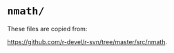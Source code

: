 # `nmath/`

These files are copied from:

<https://github.com/r-devel/r-svn/tree/master/src/nmath>.
